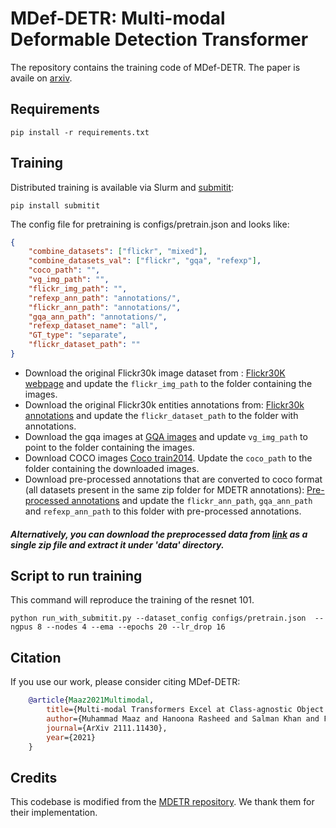 **MDef-DETR**: Multi-modal Deformable Detection Transformer
========

The repository contains the training code of MDef-DETR. The paper is availe on [arxiv](https://arxiv.org/abs/2111.11430).

## Requirements

```
pip install -r requirements.txt
```

## Training

Distributed training is available via Slurm and [submitit](https://github.com/facebookincubator/submitit):
```
pip install submitit
```

The config file for pretraining is configs/pretrain.json and looks like:

```json
{
    "combine_datasets": ["flickr", "mixed"],
    "combine_datasets_val": ["flickr", "gqa", "refexp"],
    "coco_path": "",
    "vg_img_path": "",
    "flickr_img_path": "",
    "refexp_ann_path": "annotations/",
    "flickr_ann_path": "annotations/",
    "gqa_ann_path": "annotations/",
    "refexp_dataset_name": "all",
    "GT_type": "separate",
    "flickr_dataset_path": ""
}
```

* Download the original Flickr30k image dataset from : [Flickr30K webpage](http://shannon.cs.illinois.edu/DenotationGraph/) and update the `flickr_img_path` to the folder containing the images.
* Download the original Flickr30k entities annotations from: [Flickr30k annotations](https://github.com/BryanPlummer/flickr30k_entities) and update the `flickr_dataset_path` to the folder with annotations.
* Download the gqa images at [GQA images](https://nlp.stanford.edu/data/gqa/images.zip) and update `vg_img_path` to point to the folder containing the images.
* Download COCO images [Coco train2014](http://images.cocodataset.org/zips/train2014.zip). Update the `coco_path` to the folder containing the downloaded images.
* Download pre-processed annotations that are converted to coco format (all datasets present in the same zip folder for MDETR annotations): [Pre-processed annotations](https://zenodo.org/record/4729015/files/mdetr_annotations.tar.gz?download=1) and update the `flickr_ann_path`, `gqa_ann_path` and `refexp_ann_path` to this folder with pre-processed annotations.

##### Alternatively, you can download the preprocessed data from [link](https://drive.google.com/drive/folders/1-3kAsyZIVFbNelRXrF93Y5tMgOypv2jV?usp=sharing) as a single zip file and extract it under 'data' directory. 

## Script to run training

This command will reproduce the training of the resnet 101.
```
python run_with_submitit.py --dataset_config configs/pretrain.json  --ngpus 8 --nodes 4 --ema --epochs 20 --lr_drop 16
```

## Citation 
If you use our work, please consider citing MDef-DETR:
```bibtex
    @article{Maaz2021Multimodal,
        title={Multi-modal Transformers Excel at Class-agnostic Object Detection},
        author={Muhammad Maaz and Hanoona Rasheed and Salman Khan and Fahad Shahbaz Khan and Rao Muhammad Anwer and Ming-Hsuan Yang},
        journal={ArXiv 2111.11430},
        year={2021}
    }
```

## Credits
This codebase is modified from the [MDETR repository](https://github.com/ashkamath/mdetr). 
We thank them for their implementation.